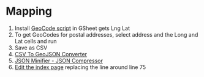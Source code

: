 # Mapping

1. Install [GeoCode script](https://github.com/piarasj/piarasj.github.io/blob/master/Geocode.script) in GSheet gets Lng Lat
2. To get GeoCodes for postal addresses, select address and the Long and Lat cells and run 
2. Save as CSV
3. [CSV To GeoJSON Converter](http://www.convertcsv.com/csv-to-geojson.htm)
4. [JSON Minifier - JSON Compressor](https://www.browserling.com/tools/json-minify)
5. [Edit the index page](https://github.com/EuroJes/eurojes.github.io/blob/master/index.html) replacing the line around line 75
